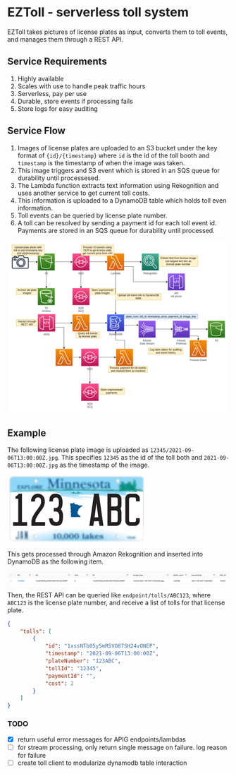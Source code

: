 # EZToll - serverless toll system

EZToll takes pictures of license plates as input, converts them to toll events, and manages them through a REST API.

## Service Requirements
1. Highly available
1. Scales with use to handle peak traffic hours
1. Serverless, pay per use
1. Durable, store events if processing fails
1. Store logs for easy auditing


## Service Flow

1. Images of license plates are uploaded to an S3 bucket under the key format of `{id}/{timestamp}` where `id` is the id of the toll booth and `timestamp` is the timestamp of when the image was taken.
1. This image triggers and S3 event which is stored in an SQS queue for durability until processesed.
1. The Lambda function extracts text information using Rekognition and uses another service to get current toll costs.
1. This information is uploaded to a DynamoDB table which holds toll even information.
1. Toll events can be queried by license plate number.
1. A toll can be resolved by sending a payment id for each toll event id. Payments are stored in an SQS queue for durability until processed.

![eztoll.png](eztoll.png)

## Example
The following license plate image is uploaded as `12345/2021-09-06T13:00:00Z.jpg`. This specifies `12345` as the id of the toll both and `2021-09-06T13:00:00Z.jpg` as the timestamp of the image.

![plate](plate.jpg)
 
This gets processed through Amazon Rekognition and inserted into DynamoDB as the following item.

![ddb](ddb_item.png)


Then, the REST API can be queried like `endpoint/tolls/ABC123`, where `ABC123` is the license plate number, and receive a list of tolls for that license plate.

```json
{
    "tolls": [
        {
            "id": "1xssNTb05y5mR5VO87SH24vONEP",
            "timestamp": "2021-09-06T13:00:00Z",
            "plateNumber": "123ABC",
            "tollId": "12345",
            "paymentId": "",
            "cost": 2
        }
    ]
}
```

### TODO
- [x] return useful error messages for APIG endpoints/lambdas
- [ ] for stream processing, only return single message on failure. log reason for failure
- [ ] create toll client to modularize dynamodb table interaction